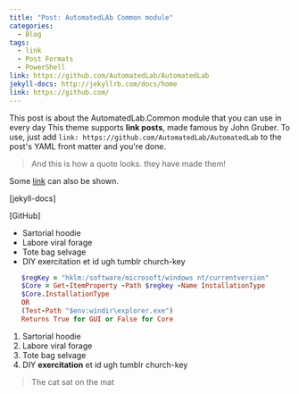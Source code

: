 ```yaml
---
title: "Post: AutomatedLAb Common module"
categories:
  - Blog
tags:
  - link
  - Post Formats
  - PowerShell
link: https://github.com/AutomatedLab/AutomatedLab
jekyll-docs: http://jekyllrb.com/docs/home
link: https://github.com/
---
```


This post is about the AutomatedLab.Common module that you can use in every day
This theme supports **link posts**, made famous by John Gruber. To use, just add `link: https://github.com/AutomatedLab/AutomatedLab` to the post's YAML front matter and you're done.

> And this is how a quote looks. they have made them!

Some [link](#) can also be shown.

[jekyll-docs]

[GitHub]


  * Sartorial hoodie
  * Labore viral forage
  * Tote bag selvage
  * DIY exercitation et id ugh tumblr church-key

```ruby
   $regKey = "hklm:/software/microsoft/windows nt/currentversion"
   $Core = Get-ItemProperty -Path $regkey -Name InstallationType
   $Core.InstallationType
   OR
   (Test-Path "$env:windir\explorer.exe")
   Returns True for GUI or False for Core
```

 1. Sartorial hoodie
 2. Labore viral forage
 3. Tote bag selvage
 4. DIY **exercitation** et id ugh tumblr church-key


> The cat sat on the mat
